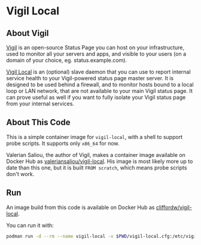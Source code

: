 # Vigil Local

## About Vigil

[Vigil](https://github.com/valeriansaliou/vigil) is an open-source Status Page you can host on your infrastructure, used to monitor all your servers and apps, and visible to your users (on a domain of your choice, eg. status.example.com).

[Vigil Local](https://github.com/valeriansaliou/vigil-local) is an (optional) slave daemon that you can use to report internal service health to your Vigil-powered status page master server. It is designed to be used behind a firewall, and to monitor hosts bound to a local loop or LAN network, that are not available to your main Vigil status page. It can prove useful as well if you want to fully isolate your Vigil status page from your internal services.

## About This Code

This is a simple container image for `vigil-local`, with a shell to support probe scripts. It supports only `x86_64` for now.

Valerian Saliou, the author of Vigil, makes a container image available on Docker Hub as [valeriansaliou/vigil-local](https://hub.docker.com/r/valeriansaliou/vigil-local/). His image is most likely more up to date than this one, but it is built `FROM scratch`, which means probe scripts don't work.

## Run

An image build from this code is available on Docker Hub as [cliffordw/vigil-local](https://hub.docker.com/r/cliffordw/vigil-local).

You can run it with:

```sh
podman run -d --rm --name vigil-local -v $PWD/vigil-local.cfg:/etc/vigil-local.cfg:ro,Z docker.io/cliffordw/vigil-local:v1.2.0-1
```
